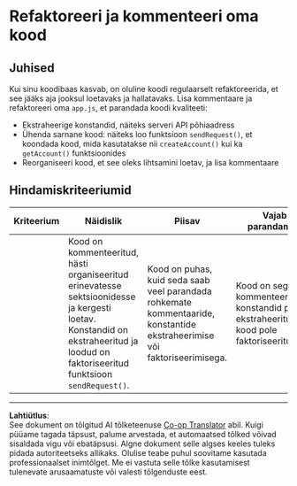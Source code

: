 <!--
CO_OP_TRANSLATOR_METADATA:
{
  "original_hash": "a4abf305ede1cfaadd56a8fab4b4c288",
  "translation_date": "2025-10-11T12:04:56+00:00",
  "source_file": "7-bank-project/3-data/assignment.md",
  "language_code": "et"
}
-->
# Refaktoreeri ja kommenteeri oma kood

## Juhised

Kui sinu koodibaas kasvab, on oluline koodi regulaarselt refaktoreerida, et see jääks aja jooksul loetavaks ja hallatavaks. Lisa kommentaare ja refaktoreeri oma `app.js`, et parandada koodi kvaliteeti:

- Ekstraheerige konstandid, näiteks serveri API põhiaadress
- Ühenda sarnane kood: näiteks loo funktsioon `sendRequest()`, et koondada kood, mida kasutatakse nii `createAccount()` kui ka `getAccount()` funktsioonides
- Reorganiseeri kood, et see oleks lihtsamini loetav, ja lisa kommentaare

## Hindamiskriteeriumid

| Kriteerium | Näidislik                                                                                                                                                     | Piisav                                                                                           | Vajab parandamist                                                                     |
| ---------- | ------------------------------------------------------------------------------------------------------------------------------------------------------------- | ------------------------------------------------------------------------------------------------ | ------------------------------------------------------------------------------------- |
|            | Kood on kommenteeritud, hästi organiseeritud erinevatesse sektsioonidesse ja kergesti loetav. Konstandid on ekstraheeritud ja loodud on faktoriseeritud funktsioon `sendRequest()`. | Kood on puhas, kuid seda saab veel parandada rohkemate kommentaaride, konstantide ekstraheerimise või faktoriseerimisega. | Kood on segane, kommenteerimata, konstandid pole ekstraheeritud ja kood pole faktoriseeritud. |

---

**Lahtiütlus**:  
See dokument on tõlgitud AI tõlketeenuse [Co-op Translator](https://github.com/Azure/co-op-translator) abil. Kuigi püüame tagada täpsust, palume arvestada, et automaatsed tõlked võivad sisaldada vigu või ebatäpsusi. Algne dokument selle algses keeles tuleks pidada autoriteetseks allikaks. Olulise teabe puhul soovitame kasutada professionaalset inimtõlget. Me ei vastuta selle tõlke kasutamisest tulenevate arusaamatuste või valesti tõlgenduste eest.